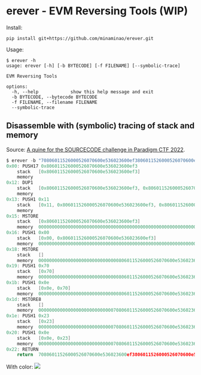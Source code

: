 # erever - EVM Reversing Tools (WIP)

Install:
```
pip install git+https://github.com/minaminao/erever.git
```

Usage:
```
$ erever -h
usage: erever [-h] [-b BYTECODE] [-f FILENAME] [--symbolic-trace]

EVM Reversing Tools

options:
  -h, --help            show this help message and exit
  -b BYTECODE, --bytecode BYTECODE
  -f FILENAME, --filename FILENAME
  --symbolic-trace
```

## Disassemble with (symbolic) tracing of stack and memory
Source: [A quine for the SOURCECODE challenge in Paradigm CTF 2022](https://github.com/minaminao/ctf-blockchain/blob/main/src/ParadigmCTF2022/SourceCode/Quine35Bytes.huff).

```c
$ erever -b "70806011526000526070600e536023600ef3806011526000526070600e536023600ef3" --symbolic-trace
0x00: PUSH17 0x806011526000526070600e536023600ef3
	stack	[0x806011526000526070600e536023600ef3]
	memory	
0x12: DUP1
	stack	[0x806011526000526070600e536023600ef3, 0x806011526000526070600e536023600ef3]
	memory	
0x13: PUSH1 0x11
	stack	[0x11, 0x806011526000526070600e536023600ef3, 0x806011526000526070600e536023600ef3]
	memory	
0x15: MSTORE
	stack	[0x806011526000526070600e536023600ef3]
	memory	0000000000000000000000000000000000000000000000000000000000000000806011526000526070600e536023600ef3
0x16: PUSH1 0x00
	stack	[0x00, 0x806011526000526070600e536023600ef3]
	memory	0000000000000000000000000000000000000000000000000000000000000000806011526000526070600e536023600ef3
0x18: MSTORE
	stack	[]
	memory	000000000000000000000000000000806011526000526070600e536023600ef3806011526000526070600e536023600ef3
0x19: PUSH1 0x70
	stack	[0x70]
	memory	000000000000000000000000000000806011526000526070600e536023600ef3806011526000526070600e536023600ef3
0x1b: PUSH1 0x0e
	stack	[0x0e, 0x70]
	memory	000000000000000000000000000000806011526000526070600e536023600ef3806011526000526070600e536023600ef3
0x1d: MSTORE8
	stack	[]
	memory	000000000000000000000000000070806011526000526070600e536023600ef3806011526000526070600e536023600ef3
0x1e: PUSH1 0x23
	stack	[0x23]
	memory	000000000000000000000000000070806011526000526070600e536023600ef3806011526000526070600e536023600ef3
0x20: PUSH1 0x0e
	stack	[0x0e, 0x23]
	memory	000000000000000000000000000070806011526000526070600e536023600ef3806011526000526070600e536023600ef3
0x22: RETURN
	return	70806011526000526070600e536023600ef3806011526000526070600e536023600ef3
```

With color:
![](https://i.gyazo.com/bfde0a6df6b3db03546005a179ab0dc3.png)